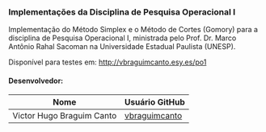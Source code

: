 ### Implementações da Disciplina de Pesquisa Operacional I

Implementação do Método Simplex e o Método de Cortes (Gomory) para a disciplina de Pesquisa Operacional I, ministrada pelo Prof. Dr. Marco Antônio Rahal Sacoman na Universidade Estadual Paulista (UNESP).

Disponível para testes em: http://vbraguimcanto.esy.es/po1

#### Desenvolvedor: 
| Nome | Usuário GitHub |
| ---- | -------------- |
| Victor Hugo Braguim Canto |[vbraguimcanto](https://github.com/vbraguimcanto)|


